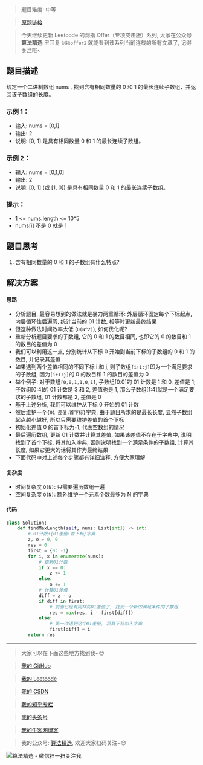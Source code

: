> 题目难度: 中等

> [原题链接](https://leetcode.cn/problems/A1NYOS/)

> 今天继续更新 Leetcode 的剑指 Offer（专项突击版）系列, 大家在公众号 **算法精选** 里回复 `剑指offer2` 就能看到该系列当前连载的所有文章了, 记得关注哦~

## 题目描述

给定一个二进制数组 nums , 找到含有相同数量的 0 和 1 的最长连续子数组，并返回该子数组的长度。

### 示例 1：

- 输入: nums = [0,1]
- 输出: 2
- 说明: [0, 1] 是具有相同数量 0 和 1 的最长连续子数组。

### 示例 2：

- 输入: nums = [0,1,0]
- 输出: 2
- 说明: [0, 1] (或 [1, 0]) 是具有相同数量 0 和 1 的最长连续子数组。

### 提示：

- 1 <= nums.length <= 10^5
- nums[i] 不是 0 就是 1

## 题目思考

1. 含有相同数量的 0 和 1 的子数组有什么特点?

## 解决方案

#### 思路

- 分析题目, 最容易想到的做法就是暴力两重循环: 外层循环固定每个下标起点, 内层循环往后遍历, 统计当前的 01 计数, 相等时更新最终结果
- 但这种做法时间效率太低 (`O(N^2)`), 如何优化呢?
- 重新分析题目要求的子数组, 它的 0 和 1 的数目相同, 也即它的 0 的数目和 1 的数目的差值为 0
- 我们可以利用这一点, 分别统计从下标 0 开始到当前下标的子数组的 0 和 1 的数目, 并记录其差值
- 如果遇到两个差值相同的不同下标 i 和 j, 则子数组`[i+1:j]`即为一个满足要求的子数组, 因为`[i+1:j]`的 0 的数目和 1 的数目的差值为 0
- 举个例子: 对于数组`[0,0,1,1,0,1]`, 子数组[0:0]的 01 计数是 1 和 0, 差值是 1; 子数组[0:4]的 01 计数是 3 和 2, 差值也是 1, 那么子数组[1:4]就是一个满足要求的子数组, 01 计数都是 2, 差值是 0
- 基于上述分析, 我们可以维护从下标 0 开始的 01 计数
- 然后维护一个`{01 差值:首下标}`字典, 由于题目所求的是最长长度, 显然子数组起点越小越好, 所以只需要维护差值的首个下标
- 初始化差值 0 的首下标为-1, 代表空数组的情况
- 最后遍历数组, 更新 01 计数并计算其差值, 如果该差值不存在于字典中, 说明找到了首个下标, 将其加入字典; 否则说明找到一个满足条件的子数组, 计算其长度, 如果它更大的话将其作为最终结果
- 下面代码中对上述每个步骤都有详细注释, 方便大家理解

#### 复杂度

- 时间复杂度 `O(N)`: 只需要遍历数组一遍
- 空间复杂度 `O(N)`: 额外维护一个元素个数最多为 N 的字典

#### 代码

```python
class Solution:
    def findMaxLength(self, nums: List[int]) -> int:
        # 01计数+{01差值:首下标}字典
        z, o = 0, 0
        res = 0
        first = {0: -1}
        for i, x in enumerate(nums):
            # 更新01计数
            if x == 0:
                z += 1
            else:
                o += 1
            # 计算01差值
            diff = z - o
            if diff in first:
                # 前面已经有同样的01差值了, 找到一个新的满足条件的子数组
                res = max(res, i - first[diff])
            else:
                # 第一次遇到这个01差值, 将其下标加入字典
                first[diff] = i
        return res
```

---

> 大家可以在下面这些地方找到我~😊

> [我的 GitHub](https://github.com/zjulyx)

> [我的 Leetcode](https://leetcode-cn.com/u/suibianfahui/)

> [我的 CSDN](https://me.csdn.net/zjulyx1993)

> [我的知乎专栏](https://zhuanlan.zhihu.com/c_1242508721932464128)

> [我的头条号](https://www.toutiao.com/c/user/1090304683804520/#mid=1671643017345028)

> [我的牛客网博客](https://blog.nowcoder.net/zjulyx)

> 我的公众号: [算法精选](https://mp.weixin.qq.com/s?__biz=MzA5MDk1MjI5MA==&mid=2247484158&idx=1&sn=90176bac32cf7af40e4074c721fd8a95&chksm=900285f3a7750ce5a068c9c9773781461819633f2fd60533732637ec9520c908371ebc218d49&scene=178&cur_album_id=1386231241346859009#rd), 欢迎大家扫码关注~😊

![算法精选 - 微信扫一扫关注我](https://pic1.zhimg.com/80/v2-7c988a7b35886df51596ef23616764ac_1440w.jpg)
